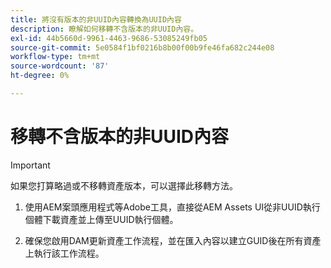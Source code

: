 ```yaml
---
title: 將沒有版本的非UUID內容轉換為UUID內容
description: 瞭解如何移轉不含版本的非UUID內容。
exl-id: 44b5660d-9961-4463-9686-53085249fb05
source-git-commit: 5e0584f1bf0216b8b00f00b9fe46fa682c244e08
workflow-type: tm+mt
source-wordcount: '87'
ht-degree: 0%

---
```


# 移轉不含版本的非UUID內容

>[!IMPORTANT]
>
> 如果您打算略過或不移轉資產版本，可以選擇此移轉方法。


1. 使用AEM案頭應用程式等Adobe工具，直接從AEM Assets UI從非UUID執行個體下載資產並上傳至UUID執行個體。

1. 確保您啟用DAM更新資產工作流程，並在匯入內容以建立GUID後在所有資產上執行該工作流程。
